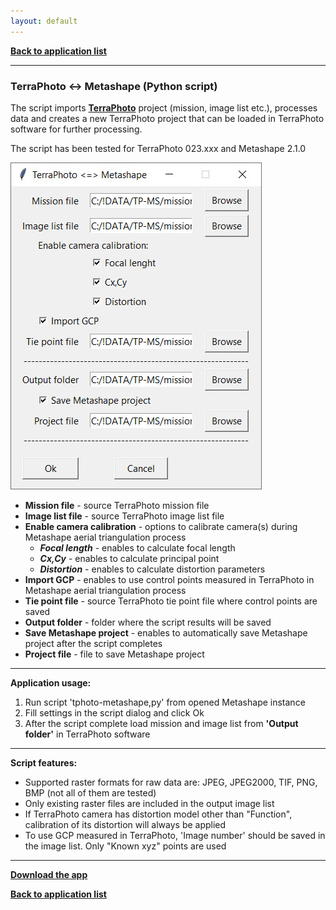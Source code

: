 ```yaml
---
layout: default
---
```


[**Back to application list**](../)

---

### TerraPhoto <-> Metashape (Python script)

The script imports [**TerraPhoto**](https://terrasolid.com/products/terraphoto/) project (mission, image list etc.), processes data and creates a new TerraPhoto project that can be loaded in TerraPhoto software for further processing.

The script has been tested for TerraPhoto 023.xxx and Metashape 2.1.0 

![](./images/terraphoto-metashape.jpg)

-	**Mission file** - source TerraPhoto mission file
-	**Image list file** - source TerraPhoto image list file
-	**Enable camera calibration** - options to calibrate camera(s) during Metashape aerial triangulation process
	- **_Focal length_** - enables to calculate focal length
	- **_Cx,Cy_** - enables to calculate principal point
	- **_Distortion_** - enables to calculate distortion parameters
-	**Import GCP** - enables to use control points measured in TerraPhoto in Metashape aerial triangulation process
-	**Tie point file** - source TerraPhoto tie point file where control points are saved
-	**Output folder** - folder where the script results will be saved
-	**Save Metashape project** - enables to automatically save Metashape project after the script completes
-	**Project file** - file to save Metashape project

---

**Application usage:**

1.	Run script 'tphoto-metashape,py' from opened Metashape instance
2.	Fill settings in the script dialog and click Ok
3.	After the script complete load mission and image list from **'Output folder'** in TerraPhoto software

---

**Script features:**
*	Supported raster formats for raw data are: JPEG, JPEG2000, TIF, PNG, BMP (not all of them are tested)
*	Only existing raster files are included in the output image list
*	If TerraPhoto camera has distortion model other than "Function", calibration of its distortion will always be applied
*	To use GCP measured in TerraPhoto, 'Image number' should be saved in the image list. Only "Known xyz" points are used

---

[**Download the app**](https://github.com/DenisAntoshkin/Applications/releases/download/TphotoMetashape/TphotoMetashape.zip)

[**Back to application list**](../)